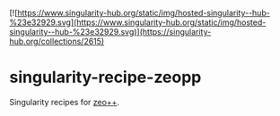 [![https://www.singularity-hub.org/static/img/hosted-singularity--hub-%23e32929.svg](https://www.singularity-hub.org/static/img/hosted-singularity--hub-%23e32929.svg)](https://singularity-hub.org/collections/2615)

# singularity-recipe-zeopp

Singularity recipes for [zeo++](http://www.zeoplusplus.org/).
